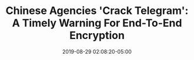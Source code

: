 ---
date: 2019-08-29 02:08:20-05:00
link:
  source: pocket
  source_url: https://getpocket.com
  text: 'Chinese Agencies &#039;Crack Telegram&#039;: A Timely Warning For End-To-End
    Encryption'
  url: https://forbes.com/sites/zakdoffman/2019/08/25/chinese-agencies-crack-telegram-a-timely-warning-for-end-to-end-encryption
slug: chinese-agencies-crack-telegram-a-timely-warning-for-end-to-end-encryption
source: pocket
title: 'Chinese Agencies &#039;Crack Telegram&#039;: A Timely Warning For End-To-End
  Encryption'
---